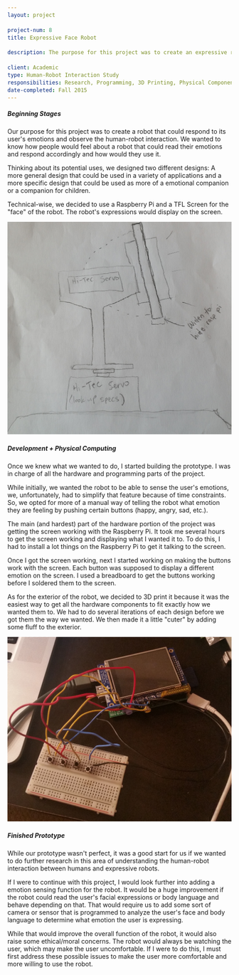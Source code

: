 ```yaml
---
layout: project

project-num: 8
title: Expressive Face Robot

description: The purpose for this project was to create an expressive robot prototype and analyze the human-robot interaction. The Expressive Face Robot is a robot that can display facial emotions. My team and I created a prototype using Raspberry Pi. The exterior of the prototype was 3D-printed.

client: Academic
type: Human-Robot Interaction Study
responsibilities: Research, Programming, 3D Printing, Physical Components
date-completed: Fall 2015
---
```


##### Beginning Stages
Our purpose for this project was to create a robot that could respond to its user's emotions and observe the human-robot interaction. We wanted to know how people would feel about a robot that could read their emotions and respond accordingly and how would they use it. 

Thinking about its potential uses, we designed two different designs: A more general design that could be used in a variety of applications and a more specific design that could be used as more of a emotional companion or a companion for children.

Technical-wise, we decided to use a Raspberry Pi and a TFL Screen for the "face" of the robot. The robot's expressions would display on the screen.

<img src="../assets/images/project-imgs/project6/2015-11-17 10.29.31.jpg" class="indiv-proj-img">

##### Development + Physical Computing
Once we knew what we wanted to do, I started building the prototype. I was in charge of all the hardware and programming parts of the project. 

While initially, we wanted the robot to be able to sense the user's emotions, we, unfortunately, had to simplify that feature because of time constraints. So, we opted for more of a manual way of telling the robot what emotion they are feeling by pushing certain buttons (happy, angry, sad, etc.).

The main (and hardest) part of the hardware portion of the project was getting the screen working with the Raspberry Pi. It took me several hours to get the screen working and displaying what I wanted it to. To do this, I had to install a lot things on the Raspberry Pi to get it talking to the screen. 

Once I got the screen working, next I started working on making the buttons work with the screen. Each button was supposed to display a different emotion on the screen. I used a breadboard to get the buttons working before I soldered them to the screen.

As for the exterior of the robot, we decided to 3D print it because it was the easiest way to get all the hardware components to fit exactly how we wanted them to. We had to do several iterations of each design before we got them the way we wanted. We then made it a little "cuter" by adding some fluff to the exterior.

<img src="../assets/images/project-imgs/project6/circuit1.jpg" class="indiv-proj-img">

##### Finished Prototype
While our prototype wasn't perfect, it was a good start for us if we wanted to do further research in this area of understanding the human-robot interaction between humans and expressive robots.

If I were to continue with this project, I would look further into adding a emotion sensing function for the robot. It would be a huge improvement if the robot could read the user's facial expressions or body language and behave depending on that. That would require us to add some sort of camera or sensor that is programmed to analyze the user's face and body language to determine what emotion the user is expressing. 

While that would improve the overall function of the robot, it would also raise some ethical/moral concerns. The robot would always be watching the user, which may make the user uncomfortable. If I were to do this, I must first address these possible issues to make the user more comfortable and more willing to use the robot. 